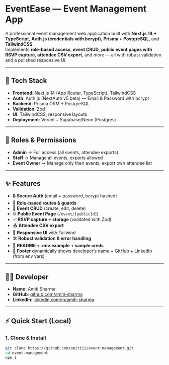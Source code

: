 # EventEase — Event Management App

A professional event management web application built with **Next.js 14 + TypeScript**, **Auth.js (credentials with bcrypt)**, **Prisma + PostgreSQL**, and **TailwindCSS**.  
Implements **role-based access**, **event CRUD**, **public event pages with RSVP capture**, **attendee CSV export**, and more — all with robust validation and a polished responsive UI.

---

## 🚀 Tech Stack
- **Frontend**: Next.js 14 (App Router, TypeScript), TailwindCSS
- **Auth**: Auth.js (NextAuth v5 beta) — Email & Password with bcrypt
- **Backend**: Prisma ORM + PostgreSQL
- **Validation**: Zod
- **UI**: TailwindCSS, responsive layouts
- **Deployment**: Vercel + Supabase/Neon (Postgres)

---

## 👤 Roles & Permissions
- **Admin** → Full access (all events, attendee exports)  
- **Staff** → Manage all events, exports allowed  
- **Event Owner** → Manage only their events, export own attendee list  

---

## ✨ Features
- 🔒 **Secure Auth** (email + password, bcrypt hashed)
- 👤 **Role-based routes & guards**
- 📅 **Event CRUD** (create, edit, delete)
- 🌐 **Public Event Page** (`/event/[publicId]`)
- ✅ **RSVP capture + storage** (validated with Zod)
- 📤 **Attendee CSV export**
- 📱 **Responsive UI** with Tailwind
- 🛠️ **Robust validation & error handling**
- 📄 **README + .env.example + sample creds**
- 👣 **Footer** dynamically shows developer’s name + GitHub + LinkedIn (from env vars)

---

## 🧑‍💻 Developer
- **Name**: Amiti Sharma  
- **GitHub**: [github.com/amiti-sharma](https://github.com/amitiii)  
- **LinkedIn**: [linkedin.com/in/amiti-sharma](https://www.linkedin.com/in/amiti-sharma-8b1157254/)

---

## ⚡ Quick Start (Local)

### 1. Clone & Install
```bash
git clone https://github.com/amitiii/event-management.git
cd event-management
npm i


